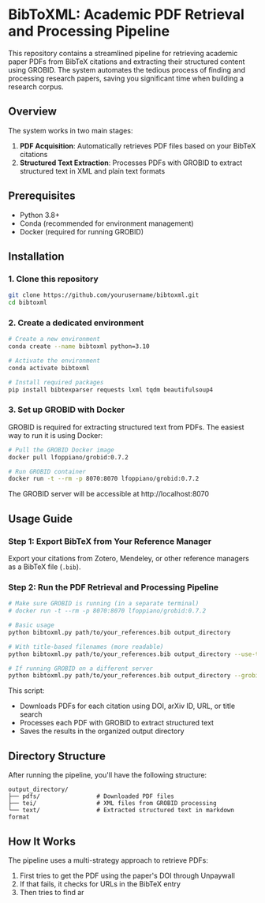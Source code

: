 # BibToXML: Academic PDF Retrieval and Processing Pipeline

This repository contains a streamlined pipeline for retrieving academic paper PDFs from BibTeX citations and extracting their structured content using GROBID. The system automates the tedious process of finding and processing research papers, saving you significant time when building a research corpus.

## Overview

The system works in two main stages:

1. **PDF Acquisition**: Automatically retrieves PDF files based on your BibTeX citations
2. **Structured Text Extraction**: Processes PDFs with GROBID to extract structured text in XML and plain text formats

## Prerequisites

- Python 3.8+
- Conda (recommended for environment management)
- Docker (required for running GROBID)

## Installation

### 1. Clone this repository

```bash
git clone https://github.com/yourusername/bibtoxml.git
cd bibtoxml
```

### 2. Create a dedicated environment

```bash
# Create a new environment
conda create --name bibtoxml python=3.10

# Activate the environment
conda activate bibtoxml

# Install required packages
pip install bibtexparser requests lxml tqdm beautifulsoup4
```

### 3. Set up GROBID with Docker

GROBID is required for extracting structured text from PDFs. The easiest way to run it is using Docker:

```bash
# Pull the GROBID Docker image
docker pull lfoppiano/grobid:0.7.2

# Run GROBID container
docker run -t --rm -p 8070:8070 lfoppiano/grobid:0.7.2
```

The GROBID server will be accessible at http://localhost:8070

## Usage Guide

### Step 1: Export BibTeX from Your Reference Manager

Export your citations from Zotero, Mendeley, or other reference managers as a BibTeX file (`.bib`).

### Step 2: Run the PDF Retrieval and Processing Pipeline

```bash
# Make sure GROBID is running (in a separate terminal)
# docker run -t --rm -p 8070:8070 lfoppiano/grobid:0.7.2

# Basic usage
python bibtoxml.py path/to/your_references.bib output_directory

# With title-based filenames (more readable)
python bibtoxml.py path/to/your_references.bib output_directory --use-title-filenames

# If running GROBID on a different server
python bibtoxml.py path/to/your_references.bib output_directory --grobid_url http://your-grobid-server:8070
```

This script:
- Downloads PDFs for each citation using DOI, arXiv ID, URL, or title search
- Processes each PDF with GROBID to extract structured text
- Saves the results in the organized output directory

## Directory Structure

After running the pipeline, you'll have the following structure:

```
output_directory/
├── pdfs/                # Downloaded PDF files
├── tei/                 # XML files from GROBID processing
└── text/                # Extracted structured text in markdown format
```

## How It Works

The pipeline uses a multi-strategy approach to retrieve PDFs:

1. First tries to get the PDF using the paper's DOI through Unpaywall
2. If that fails, it checks for URLs in the BibTeX entry
3. Then tries to find ar